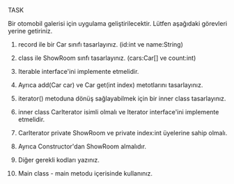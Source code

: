 TASK

Bir otomobil galerisi için uygulama geliştirilecektir.
Lütfen aşağıdaki görevleri yerine getiriniz.

1. record ile bir Car sınıfı tasarlayınız. (id:int ve name:String)

2. class ile ShowRoom sınfı tasarlayınız. (cars:Car[] ve count:int)

3. Iterable interface'ini implemente etmelidir.

4. Ayrıca add(Car car) ve Car get(int index) metotlarını tasarlayınız.

5. iterator() metoduna dönüş sağlayabilmek için bir inner class tasarlayınız.

6. inner class CarIterator isimli olmalı ve Iterator interface'ini implemente etmelidir.

7. CarIterator private ShowRoom ve private index:int üyelerine sahip olmalı.

8. Ayrıca Constructor'dan ShowRoom almalıdır.

9. Diğer gerekli kodları yazınız.

10. Main class - main metodu içerisinde kullanınız.